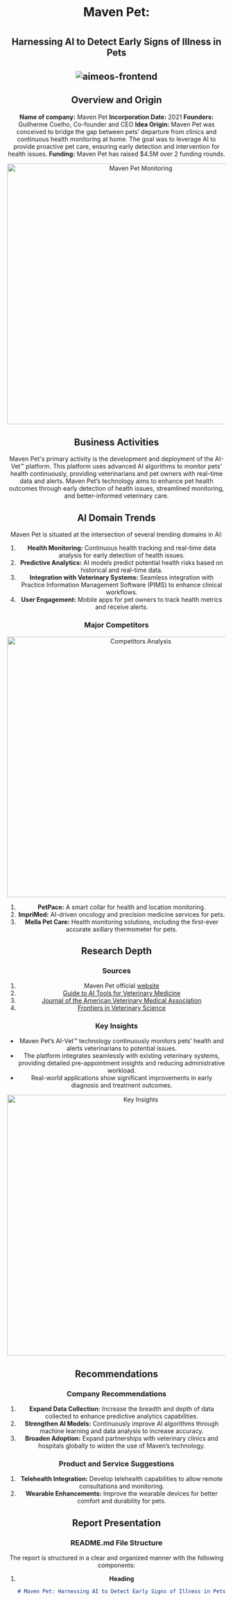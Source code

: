 <div align="center">
  <h1>Maven Pet:<h1>
  <h2>Harnessing AI to Detect Early Signs of Illness in Pets<h2>



![aimeos-frontend](https://maven.pet/all-about-pets/wp-content/uploads/2021/01/how_does_maven_work.jpg)


## Overview and Origin
**Name of company:** Maven Pet
**Incorporation Date:** 2021
**Founders:** Guilherme Coelho, Co-founder and CEO
**Idea Origin:** Maven Pet was conceived to bridge the gap between pets’ departure from clinics and continuous health monitoring at home. The goal was to leverage AI to provide proactive pet care, ensuring early detection and intervention for health issues.
**Funding:** Maven Pet has raised $4.5M over 2 funding rounds.

<div align="center">
  <img src="https://via.placeholder.com/800x400" alt="Maven Pet Monitoring" width="600">
</div>

## Business Activities
Maven Pet's primary activity is the development and deployment of the AI-Vet™ platform. This platform uses advanced AI algorithms to monitor pets' health continuously, providing veterinarians and pet owners with real-time data and alerts. Maven Pet’s technology aims to enhance pet health outcomes through early detection of health issues, streamlined monitoring, and better-informed veterinary care.

## AI Domain Trends
Maven Pet is situated at the intersection of several trending domains in AI:
1. **Health Monitoring:** Continuous health tracking and real-time data analysis for early detection of health issues.
2. **Predictive Analytics:** AI models predict potential health risks based on historical and real-time data.
3. **Integration with Veterinary Systems:** Seamless integration with Practice Information Management Software (PIMS) to enhance clinical workflows.
4. **User Engagement:** Mobile apps for pet owners to track health metrics and receive alerts.

### Major Competitors
<div align="center">
  <img src="https://via.placeholder.com/800x400" alt="Competitors Analysis" width="600">
</div>

1. **PetPace:** A smart collar for health and location monitoring.
2. **ImpriMed:** AI-driven oncology and precision medicine services for pets.
3. **Mella Pet Care:** Health monitoring solutions, including the first-ever accurate axillary thermometer for pets.

## Research Depth
### Sources
1. Maven Pet official [website](https://maven.pet/)
2. [Guide to AI Tools for Veterinary Medicine](https://fullslice.agency)
3. [Journal of the American Veterinary Medical Association](https://avmajournals.avma.org)
4. [Frontiers in Veterinary Science](https://www.frontiersin.org)

### Key Insights
- Maven Pet’s AI-Vet™ technology continuously monitors pets’ health and alerts veterinarians to potential issues.
- The platform integrates seamlessly with existing veterinary systems, providing detailed pre-appointment insights and reducing administrative workload.
- Real-world applications show significant improvements in early diagnosis and treatment outcomes.

<div align="center">
  <img src="https://via.placeholder.com/800x400" alt="Key Insights" width="600">
</div>

## Recommendations
### Company Recommendations
1. **Expand Data Collection:** Increase the breadth and depth of data collected to enhance predictive analytics capabilities.
2. **Strengthen AI Models:** Continuously improve AI algorithms through machine learning and data analysis to increase accuracy.
3. **Broaden Adoption:** Expand partnerships with veterinary clinics and hospitals globally to widen the use of Maven’s technology.

### Product and Service Suggestions
1. **Telehealth Integration:** Develop telehealth capabilities to allow remote consultations and monitoring.
2. **Wearable Enhancements:** Improve the wearable devices for better comfort and durability for pets.

## Report Presentation
### README.md File Structure
The report is structured in a clear and organized manner with the following components:

1. **Heading**
   ```markdown
   # Maven Pet: Harnessing AI to Detect Early Signs of Illness in Pets
</div>